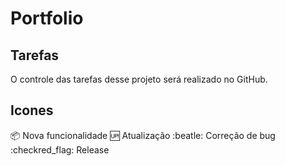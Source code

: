 # Portfolio

## Tarefas

O controle das tarefas desse projeto será realizado no GitHub.

## Icones

:package: Nova funcionalidade
:up: Atualização
:beatle: Correção de bug
:checkred_flag: Release
